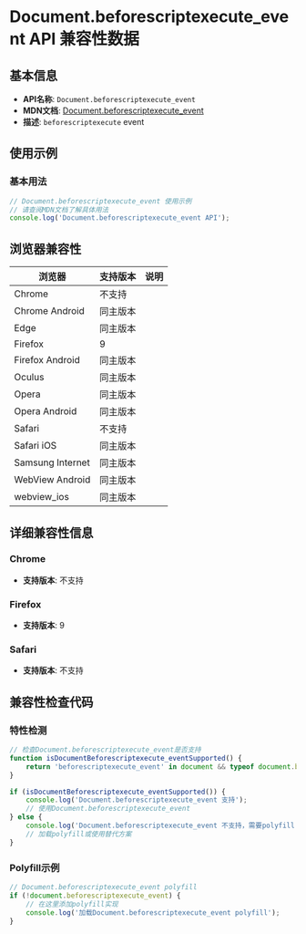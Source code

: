 # Document.beforescriptexecute_event API 兼容性数据

## 基本信息

- **API名称**: `Document.beforescriptexecute_event`
- **MDN文档**: [Document.beforescriptexecute_event](https://developer.mozilla.org/docs/Web/API/Document/beforescriptexecute_event)
- **描述**: `beforescriptexecute` event

## 使用示例

### 基本用法

```javascript
// Document.beforescriptexecute_event 使用示例
// 请查阅MDN文档了解具体用法
console.log('Document.beforescriptexecute_event API');
```

## 浏览器兼容性

| 浏览器 | 支持版本 | 说明 |
|--------|----------|------|
| Chrome | 不支持 |  |
| Chrome Android | 同主版本 |  |
| Edge | 同主版本 |  |
| Firefox | 9 |  |
| Firefox Android | 同主版本 |  |
| Oculus | 同主版本 |  |
| Opera | 同主版本 |  |
| Opera Android | 同主版本 |  |
| Safari | 不支持 |  |
| Safari iOS | 同主版本 |  |
| Samsung Internet | 同主版本 |  |
| WebView Android | 同主版本 |  |
| webview_ios | 同主版本 |  |

## 详细兼容性信息

### Chrome

- **支持版本**: 不支持

### Firefox

- **支持版本**: 9

### Safari

- **支持版本**: 不支持

## 兼容性检查代码

### 特性检测

```javascript
// 检查Document.beforescriptexecute_event是否支持
function isDocumentBeforescriptexecute_eventSupported() {
    return 'beforescriptexecute_event' in document && typeof document.beforescriptexecute_event === 'function';
}

if (isDocumentBeforescriptexecute_eventSupported()) {
    console.log('Document.beforescriptexecute_event 支持');
    // 使用Document.beforescriptexecute_event
} else {
    console.log('Document.beforescriptexecute_event 不支持，需要polyfill');
    // 加载polyfill或使用替代方案
}
```

### Polyfill示例

```javascript
// Document.beforescriptexecute_event polyfill
if (!document.beforescriptexecute_event) {
    // 在这里添加polyfill实现
    console.log('加载Document.beforescriptexecute_event polyfill');
}
```

